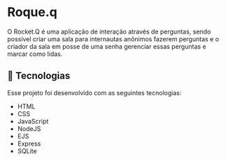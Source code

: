 # Roque.q
O Rocket.Q é uma aplicação de interação através de perguntas, sendo possível criar uma sala para internautas anônimos fazerem perguntas e o criador da sala em posse de uma senha gerenciar essas perguntas e marcar como lidas.


## 🚀  Tecnologias
Esse projeto foi desenvolvido com as seguintes tecnologias:

* HTML
* CSS
* JavaScript
* NodeJS
* EJS
* Express
* SQLite
